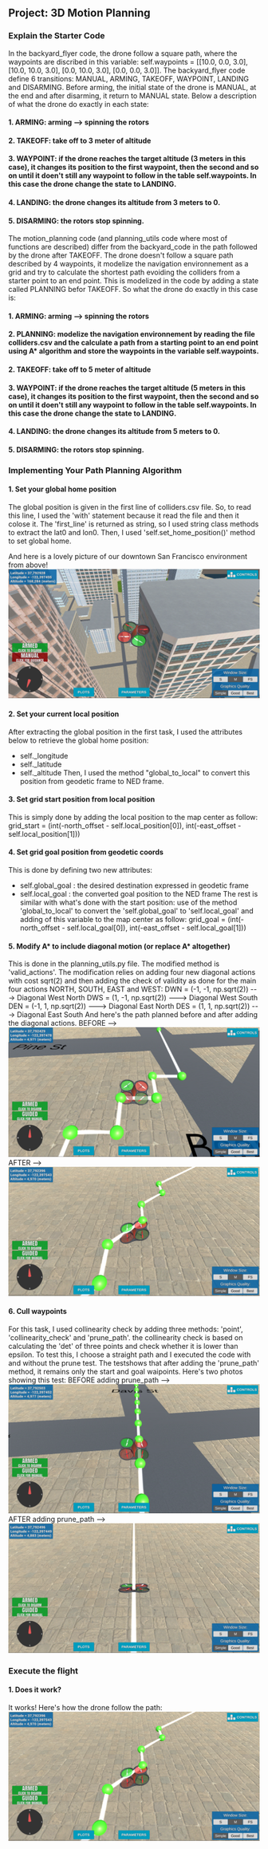 ## Project: 3D Motion Planning


### Explain the Starter Code

In the backyard_flyer code, the drone follow a square path, where the waypoints are discribed in this variable:
self.waypoints = [[10.0, 0.0, 3.0], [10.0, 10.0, 3.0], [0.0, 10.0, 3.0], [0.0, 0.0, 3.0]]. 
The backyard_flyer code define 6 transitions: MANUAL, ARMING, TAKEOFF, WAYPOINT, LANDING and DISARMING. Before arming, the initial state of the drone is MANUAL, at the end and after disarming, it return to MANUAL state. Below a description of what the drone do exactly in each state:
#### 1. ARMING: arming --> spinning the rotors
#### 2. TAKEOFF: take off to 3 meter of altitude
#### 3. WAYPOINT: if the drone reaches the target altitude (3 meters in this case), it changes its position to the first waypoint, then the second and so on until it doen't still any waypoint to follow in the table self.waypoints. In this case the drone change the state to LANDING.
#### 4. LANDING: the drone changes its altitude from 3 meters to 0.
#### 5. DISARMING: the rotors stop spinning.

The motion_planning code (and planning_utils code where most of functions are described) differ from the backyard_code in the path followed by the drone after TAKEOFF. The drone doesn't follow a square path described by 4 waypoints, it modelize the navigation environnement as a grid and try to calculate the shortest path evoiding the colliders from a starter point to an end point. This is modelized in the code by adding a state called PLANNING befor TAKEOFF. So what the drone do exactly in this case is:
#### 1. ARMING: arming --> spinning the rotors
#### 2. PLANNING: modelize the navigation environnement by reading the file colliders.csv and the calculate a path from a starting point to an end point using A* algorithm and store the waypoints in the variable self.waypoints.
#### 2. TAKEOFF: take off to 5 meter of altitude
#### 3. WAYPOINT: if the drone reaches the target altitude (5 meters in this case), it changes its position to the first waypoint, then the second and so on until it doen't still any waypoint to follow in the table self.waypoints. In this case the drone change the state to LANDING.
#### 4. LANDING: the drone changes its altitude from 5 meters to 0.
#### 5. DISARMING: the rotors stop spinning.

### Implementing Your Path Planning Algorithm

#### 1. Set your global home position
The global position is given in the first line of colliders.csv file. So, to read this line, I used the 'with' statement because it read the file and then it colose it. The 'first_line' is returned as string, so I used string class methods to extract the lat0 and lon0. Then, I used 'self.set_home_position()' method to set global home. 

And here is a lovely picture of our downtown San Francisco environment from above!
![Map of SF](./misc/san_francisco.png)

#### 2. Set your current local position
After extracting the global position in the first task, I used the attributes below to retrieve the global home position:
* self.\_longitude 
* self.\_latitude
* self.\_altitude
Then, I used the method "global_to_local" to convert this position from geodetic frame to NED frame.

#### 3. Set grid start position from local position
This is simply done by adding the local position to the map center as follow:
grid_start = (int(-north_offset - self.local_position[0]), int(-east_offset - self.local_position[1]))

#### 4. Set grid goal position from geodetic coords
This is done by defining two new attributes:
- self.global_goal : the desired destination expressed in geodetic frame 
- self.local_goal : the converted goal position to the NED frame
The rest is similar with what's done with the start position: use of the method 'global_to_local' to convert the 'self.global_goal' to 'self.local_goal' and adding of this variable to the map center as follow:
grid_goal = (int(-north_offset - self.local_goal[0]), int(-east_offset - self.local_goal[1]))

#### 5. Modify A* to include diagonal motion (or replace A* altogether)
This is done in the planning_utils.py file. The modified method is 'valid_actions'. The modification relies on adding four new diagonal actions with cost sqrt(2) and then adding the check of validity as done for the main four actions NORTH, SOUTH, EAST and WEST:
    DWN = (-1, -1, np.sqrt(2))	---> Diagonal West North
    DWS = (1, -1, np.sqrt(2))	---> Diagonal West South
    DEN = (-1, 1, np.sqrt(2))	---> Diagonal East North
    DES = (1, 1, np.sqrt(2))	---> Diagonal East South
And here's the path planned before and after adding the diagonal actions.
BEFORE -->
![Diagonal check](./misc/diagonal_before.png)
AFTER -->
![Diagonal check](./misc/diagonal_after.png)

#### 6. Cull waypoints 
For this task, I used collinearity check by adding three methods: 'point', 'collinearity_check' and 'prune_path'. the collinearity check is based on calculating the 'det' of three points and check whether it is lower than epsilon.
To test this, I choose a straight path and I executed the code with and without the prune test. The testshows that after adding the 'prune_path' method, it remains only the start and goal waipoints.
Here's two photos showing this test:
BEFORE adding prune_path -->
![Diagonal check](./misc/prune_before.png)
AFTER adding prune_path -->
![Diagonal check](./misc/prune_after.png)

### Execute the flight
#### 1. Does it work?
It works!
Here's how the drone follow the path:
![Diagonal check](./misc/diagonal_after.png)


